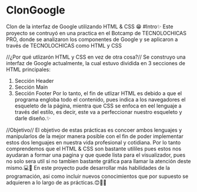 # ClonGoogle
Clon de la interfaz de Google utilizando HTML & CSS 😁
#Intro✨
Este proyecto se contruyó en una practica en el Botcamp de TECNOLOCHICAS PRO, donde se analizaron los componentes de Google y se aplicaron a través de TECNOLOCHICAS como HTML y CSS

//¿Por qué utlizarón HTML y CSS en vez de otra cosa?//
Se construyo una interfaz de Google actualmente, la cual estuvo dividida en 3 secciones de HTML principales:
1. Sección Header
2. Sección Main
3. Sección Footer
Por lo tanto, el fin de utlizar HTML es debido a que el programa engloba todo el contenido, pues indica a los navegadores el esqueleto de la página, mientra que CSS se enfoca en eel lenguaje a través del estilo, es decir, este va a perfeccionar nuestro esqueleto y darle diseño.✨

//Objetivo//
El objetivo de estas prácticas es concoer ambos lenguajes y manipularlos de la mejor manera posible con el fin de poder implementar estos dos lenguajes en nuestra vida profesional y cotidiana.
Por lo tanto comprendemos que el HTML & CSS son bastante utililes pues estos nos ayudaran a formar una pagina y que quede lista para el visualizador, pues no solo sera util si no tambien bastante gráfica para llamar la atención deste mismo.💻🌈
En este proyecto pude desarrollar más habilidades de la programación, asi como incluir nuevos conocimientos que por supuesto se adquieren a lo largo de as prácticas.😊🙋‍♀️


